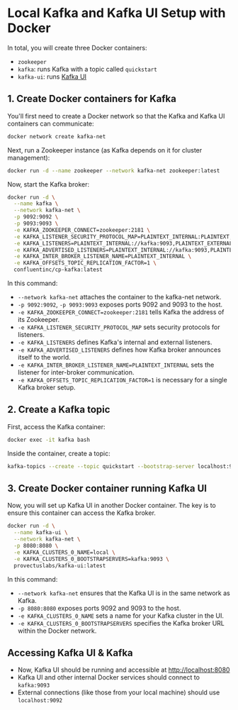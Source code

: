 # Local Kafka and Kafka UI Setup with Docker

In total, you will create three Docker containers:
- `zookeeper`
- `kafka`: runs Kafka with a topic called `quickstart`
- `kafka-ui`: runs [Kafka UI](https://github.com/provectus/kafka-ui)

## 1. Create Docker containers for Kafka

You'll first need to create a Docker network so that the Kafka and Kafka UI containers can communicate:
```zsh
docker network create kafka-net
```

Next, run a Zookeeper instance (as Kafka depends on it for cluster management):
```zsh
docker run -d --name zookeeper --network kafka-net zookeeper:latest
```

Now, start the Kafka broker:
```zsh
docker run -d \
  --name kafka \
  --network kafka-net \
  -p 9092:9092 \
  -p 9093:9093 \
  -e KAFKA_ZOOKEEPER_CONNECT=zookeeper:2181 \
  -e KAFKA_LISTENER_SECURITY_PROTOCOL_MAP=PLAINTEXT_INTERNAL:PLAINTEXT,PLAINTEXT_EXTERNAL:PLAINTEXT \
  -e KAFKA_LISTENERS=PLAINTEXT_INTERNAL://kafka:9093,PLAINTEXT_EXTERNAL://0.0.0.0:9092 \
  -e KAFKA_ADVERTISED_LISTENERS=PLAINTEXT_INTERNAL://kafka:9093,PLAINTEXT_EXTERNAL://localhost:9092 \
  -e KAFKA_INTER_BROKER_LISTENER_NAME=PLAINTEXT_INTERNAL \
  -e KAFKA_OFFSETS_TOPIC_REPLICATION_FACTOR=1 \
  confluentinc/cp-kafka:latest
```

In this command:
- `--network kafka-net` attaches the container to the kafka-net network.
- `-p 9092:9092`, `-p 9093:9093` exposes ports 9092 and 9093 to the host.
- `-e KAFKA_ZOOKEEPER_CONNECT=zookeeper:2181` tells Kafka the address of its Zookeeper.
- `-e KAFKA_LISTENER_SECURITY_PROTOCOL_MAP` sets security protocols for listeners.
- `-e KAFKA_LISTENERS` defines Kafka's internal and external listeners.
- `-e KAFKA_ADVERTISED_LISTENERS` defines how Kafka broker announces itself to the world.
- `-e KAFKA_INTER_BROKER_LISTENER_NAME=PLAINTEXT_INTERNAL` sets the listener for inter-broker communication.
- `-e KAFKA_OFFSETS_TOPIC_REPLICATION_FACTOR=1` is necessary for a single Kafka broker setup.

## 2. Create a Kafka topic

First, access the Kafka container:
```zsh
docker exec -it kafka bash
```

Inside the container, create a topic:
```zsh
kafka-topics --create --topic quickstart --bootstrap-server localhost:9092 --replication-factor 1 --partitions 1
```

## 3. Create Docker container running Kafka UI

Now, you will set up Kafka UI in another Docker container. The key is to ensure this container can access the Kafka broker.
```zsh
docker run -d \
  --name kafka-ui \
  --network kafka-net \
  -p 8080:8080 \
  -e KAFKA_CLUSTERS_0_NAME=local \
  -e KAFKA_CLUSTERS_0_BOOTSTRAPSERVERS=kafka:9093 \
  provectuslabs/kafka-ui:latest
```

In this command:
- `--network kafka-net` ensures that the Kafka UI is in the same network as Kafka.
- `-p 8080:8080` exposes ports 9092 and 9093 to the host.
- `-e KAFKA_CLUSTERS_0_NAME` sets a name for your Kafka cluster in the UI.
- `-e KAFKA_CLUSTERS_0_BOOTSTRAPSERVERS` specifies the Kafka broker URL within the Docker network.

## Accessing Kafka UI & Kafka

- Now, Kafka UI should be running and accessible at [http://localhost:8080](http://localhost:8080)
- Kafka UI and other internal Docker services should connect to `kafka:9093`
- External connections (like those from your local machine) should use `localhost:9092`

